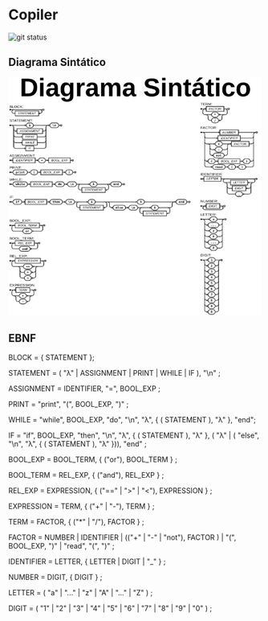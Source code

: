 # Copiler

![git status]( http://3.129.230.99/svg/Arthur-Barreto/copiler/)

## Diagrama Sintático

<img src="img/diagrama.svg" alt="drawing" width="800"/>

## EBNF

BLOCK = { STATEMENT };

STATEMENT = ( "λ" | ASSIGNMENT | PRINT | WHILE | IF ), "\n" ;

ASSIGNMENT = IDENTIFIER, "=", BOOL_EXP ;

PRINT = "print", "(", BOOL_EXP, ")" ;

WHILE = "while", BOOL_EXP, "do", "\n", "λ", { ( STATEMENT ), "λ" }, "end";

IF = "if", BOOL_EXP, "then", "\n", "λ", { ( STATEMENT ), "λ" }, ( "λ" | ( "else", "\n", "λ", { ( STATEMENT ), "λ" })), "end" ;

BOOL_EXP = BOOL_TERM, { ("or"), BOOL_TERM } ;

BOOL_TERM = REL_EXP, { ("and"), REL_EXP } ;

REL_EXP = EXPRESSION, { ("==" | ">" | "<"), EXPRESSION } ;

EXPRESSION = TERM, { ("+" | "-"), TERM } ;

TERM = FACTOR, { ("*" | "/"), FACTOR } ;

FACTOR = NUMBER | IDENTIFIER | (("+" | "-" | "not"), FACTOR ) | "(", BOOL_EXP, ")" | "read", "(", ")" ;

IDENTIFIER = LETTER, { LETTER | DIGIT | "_" } ;

NUMBER = DIGIT, { DIGIT } ;

LETTER = ( "a" | "..." | "z" | "A" | "..." | "Z" ) ;

DIGIT = ( "1" | "2" | "3" | "4" | "5" | "6" | "7" | "8" | "9" | "0" ) ;
